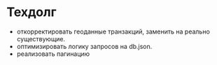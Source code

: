 # Техдолг
- откорректировать геоданные транзакций, заменить на реально существующие.
- оптимизировать логику запросов на db.json.
- реализовать пагинацию
